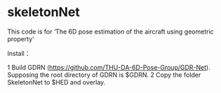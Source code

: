 # skeletonNet

This code is for ‘The 6D pose estimation of the aircraft using geometric property’


Install：

1 Build GDRN (https://github.com/THU-DA-6D-Pose-Group/GDR-Net). Supposing the root directory of GDRN is $GDRN.
2 Copy the folder SkeletonNet to $HED and overlay.
